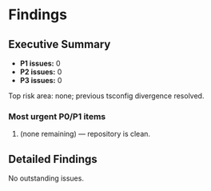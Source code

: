 # Findings

## Executive Summary

- **P1 issues:** 0
- **P2 issues:** 0
- **P3 issues:** 0

Top risk area: none; previous tsconfig divergence resolved.

### Most urgent P0/P1 items

1. (none remaining) — repository is clean.

## Detailed Findings

No outstanding issues.

